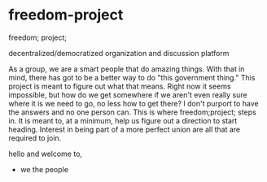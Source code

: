# freedom-project

  freedom;
  project;

  decentralized/democratized organization and discussion platform

  As a group, we are a smart people that do amazing things. With that in mind,
there has got to be a better way to do "this government thing." This project
is meant to figure out what that means. Right now it seems impossible, but how
do we get somewhere if we aren't even really sure where it is we need to go,
no less how to get there? I don't purport to have the answers and no one person
can.  This is where freedom;project; steps in. It is meant to, at a minimum,
help us figure out a direction to start heading. Interest in being part of a 
more perfect union are all that are required to join.

hello and welcome to,
  - we the people
